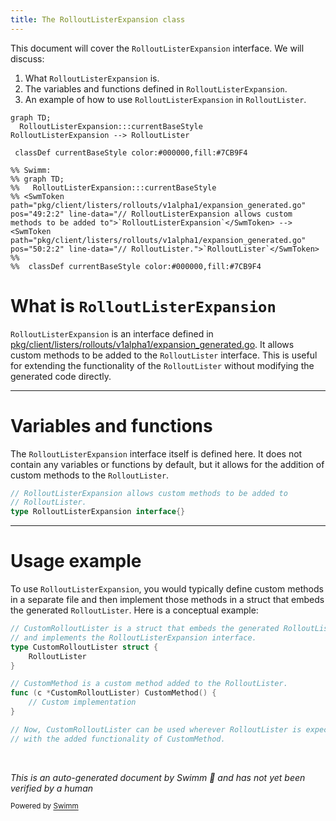 ```yaml
---
title: The RolloutListerExpansion class
---
```

This document will cover the <SwmToken path="pkg/client/listers/rollouts/v1alpha1/expansion_generated.go" pos="49:2:2" line-data="// RolloutListerExpansion allows custom methods to be added to">`RolloutListerExpansion`</SwmToken> interface. We will discuss:

1. What <SwmToken path="pkg/client/listers/rollouts/v1alpha1/expansion_generated.go" pos="49:2:2" line-data="// RolloutListerExpansion allows custom methods to be added to">`RolloutListerExpansion`</SwmToken> is.
2. The variables and functions defined in <SwmToken path="pkg/client/listers/rollouts/v1alpha1/expansion_generated.go" pos="49:2:2" line-data="// RolloutListerExpansion allows custom methods to be added to">`RolloutListerExpansion`</SwmToken>.
3. An example of how to use <SwmToken path="pkg/client/listers/rollouts/v1alpha1/expansion_generated.go" pos="49:2:2" line-data="// RolloutListerExpansion allows custom methods to be added to">`RolloutListerExpansion`</SwmToken> in <SwmToken path="pkg/client/listers/rollouts/v1alpha1/expansion_generated.go" pos="50:2:2" line-data="// RolloutLister.">`RolloutLister`</SwmToken>.

```mermaid
graph TD;
  RolloutListerExpansion:::currentBaseStyle
RolloutListerExpansion --> RolloutLister

 classDef currentBaseStyle color:#000000,fill:#7CB9F4

%% Swimm:
%% graph TD;
%%   RolloutListerExpansion:::currentBaseStyle
%% <SwmToken path="pkg/client/listers/rollouts/v1alpha1/expansion_generated.go" pos="49:2:2" line-data="// RolloutListerExpansion allows custom methods to be added to">`RolloutListerExpansion`</SwmToken> --> <SwmToken path="pkg/client/listers/rollouts/v1alpha1/expansion_generated.go" pos="50:2:2" line-data="// RolloutLister.">`RolloutLister`</SwmToken>
%% 
%%  classDef currentBaseStyle color:#000000,fill:#7CB9F4
```

# What is <SwmToken path="pkg/client/listers/rollouts/v1alpha1/expansion_generated.go" pos="49:2:2" line-data="// RolloutListerExpansion allows custom methods to be added to">`RolloutListerExpansion`</SwmToken>

<SwmToken path="pkg/client/listers/rollouts/v1alpha1/expansion_generated.go" pos="49:2:2" line-data="// RolloutListerExpansion allows custom methods to be added to">`RolloutListerExpansion`</SwmToken> is an interface defined in <SwmPath>[pkg/client/listers/rollouts/v1alpha1/expansion_generated.go](pkg/client/listers/rollouts/v1alpha1/expansion_generated.go)</SwmPath>. It allows custom methods to be added to the <SwmToken path="pkg/client/listers/rollouts/v1alpha1/expansion_generated.go" pos="50:2:2" line-data="// RolloutLister.">`RolloutLister`</SwmToken> interface. This is useful for extending the functionality of the <SwmToken path="pkg/client/listers/rollouts/v1alpha1/expansion_generated.go" pos="50:2:2" line-data="// RolloutLister.">`RolloutLister`</SwmToken> without modifying the generated code directly.

<SwmSnippet path="/pkg/client/listers/rollouts/v1alpha1/expansion_generated.go" line="49">

---

# Variables and functions

The <SwmToken path="pkg/client/listers/rollouts/v1alpha1/expansion_generated.go" pos="49:2:2" line-data="// RolloutListerExpansion allows custom methods to be added to">`RolloutListerExpansion`</SwmToken> interface itself is defined here. It does not contain any variables or functions by default, but it allows for the addition of custom methods to the <SwmToken path="pkg/client/listers/rollouts/v1alpha1/expansion_generated.go" pos="50:2:2" line-data="// RolloutLister.">`RolloutLister`</SwmToken>.

```go
// RolloutListerExpansion allows custom methods to be added to
// RolloutLister.
type RolloutListerExpansion interface{}
```

---

</SwmSnippet>

# Usage example

To use <SwmToken path="pkg/client/listers/rollouts/v1alpha1/expansion_generated.go" pos="49:2:2" line-data="// RolloutListerExpansion allows custom methods to be added to">`RolloutListerExpansion`</SwmToken>, you would typically define custom methods in a separate file and then implement those methods in a struct that embeds the generated <SwmToken path="pkg/client/listers/rollouts/v1alpha1/expansion_generated.go" pos="50:2:2" line-data="// RolloutLister.">`RolloutLister`</SwmToken>. Here is a conceptual example:

```go
// CustomRolloutLister is a struct that embeds the generated RolloutLister
// and implements the RolloutListerExpansion interface.
type CustomRolloutLister struct {
    RolloutLister
}

// CustomMethod is a custom method added to the RolloutLister.
func (c *CustomRolloutLister) CustomMethod() {
    // Custom implementation
}

// Now, CustomRolloutLister can be used wherever RolloutLister is expected,
// with the added functionality of CustomMethod.
```

&nbsp;

*This is an auto-generated document by Swimm 🌊 and has not yet been verified by a human*

<SwmMeta version="3.0.0" repo-id="Z2l0aHViJTNBJTNBaW50dWl0LWFyZ28tcm9sbG91dHMtZGVtbyUzQSUzQVN3aW1tLURlbW8=" repo-name="intuit-argo-rollouts-demo"><sup>Powered by [Swimm](/)</sup></SwmMeta>
